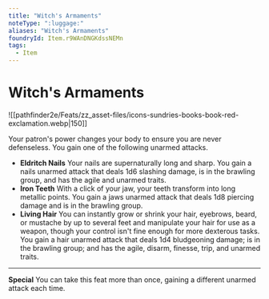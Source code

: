 ```yaml
---
title: "Witch's Armaments"
noteType: ":luggage:"
aliases: "Witch's Armaments"
foundryId: Item.r9WAnDNGKdssNEMn
tags:
  - Item
---
```


# Witch's Armaments
![[pathfinder2e/Feats/zz_asset-files/icons-sundries-books-book-red-exclamation.webp|150]]

Your patron's power changes your body to ensure you are never defenseless. You gain one of the following unarmed attacks.

*   **Eldritch Nails** Your nails are supernaturally long and sharp. You gain a nails unarmed attack that deals 1d6 slashing damage, is in the brawling group, and has the agile and unarmed traits.
*   **Iron Teeth** With a click of your jaw, your teeth transform into long metallic points. You gain a jaws unarmed attack that deals 1d8 piercing damage and is in the brawling group.
*   **Living Hair** You can instantly grow or shrink your hair, eyebrows, beard, or mustache by up to several feet and manipulate your hair for use as a weapon, though your control isn't fine enough for more dexterous tasks. You gain a hair unarmed attack that deals 1d4 bludgeoning damage; is in the brawling group; and has the agile, disarm, finesse, trip, and unarmed traits.

* * *

**Special** You can take this feat more than once, gaining a different unarmed attack each time.

